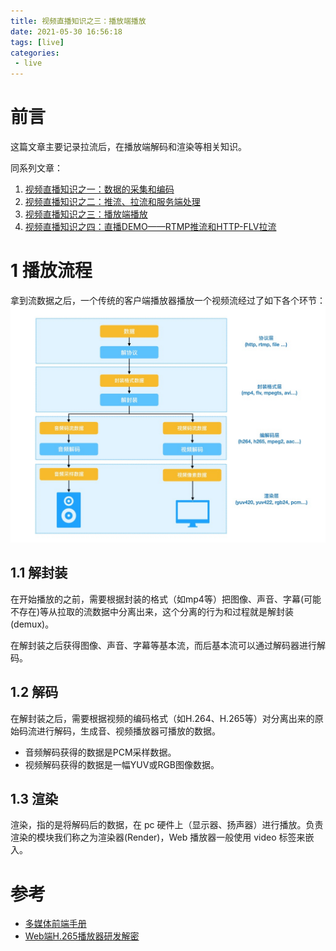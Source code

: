 ```yaml
---
title: 视频直播知识之三：播放端播放
date: 2021-05-30 16:56:18
tags: [live]
categories:
 - live
---
```


# 前言
这篇文章主要记录拉流后，在播放端解码和渲染等相关知识。

<!-- more -->

同系列文章：
 1. [视频直播知识之一：数据的采集和编码](http://seminelee.com/2021/03/01/video-1/)
 2. [视频直播知识之二：推流、拉流和服务端处理](http://seminelee.com/2021/05/07/video-2/)
 3. [视频直播知识之三：播放端播放](http://seminelee.com/2021/05/30/video-3/)
 4. [视频直播知识之四：直播DEMO——RTMP推流和HTTP-FLV拉流](http://seminelee.com/2021/06/20/video-4/)

# 1 播放流程
拿到流数据之后，一个传统的客户端播放器播放一个视频流经过了如下各个环节：
![播放流程](/assets/img/2021/05/video-play.png)
## 1.1 解封装
在开始播放的之前，需要根据封装的格式（如mp4等）把图像、声音、字幕(可能不存在)等从拉取的流数据中分离出来，这个分离的行为和过程就是解封装(demux)。

在解封装之后获得图像、声音、字幕等基本流，而后基本流可以通过解码器进行解码。

## 1.2 解码
在解封装之后，需要根据视频的编码格式（如H.264、H.265等）对分离出来的原始码流进行解码，生成音、视频播放器可播放的数据。
 - 音频解码获得的数据是PCM采样数据。
 - 视频解码获得的数据是一幅YUV或RGB图像数据。

## 1.3 渲染
渲染，指的是将解码后的数据，在 pc 硬件上（显示器、扬声器）进行播放。负责渲染的模块我们称之为渲染器(Render)，Web 播放器一般使用 video 标签来嵌入。

# 参考
 - [多媒体前端手册](https://www.yuque.com/webmedia/handbook/video-resolution-ratio)
 - [Web端H.265播放器研发解密](https://fed.taobao.org/blog/2019/03/19/web-player-h265/)